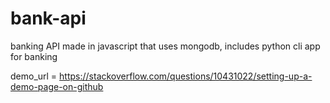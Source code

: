 # bank-api
 banking API made in javascript that uses mongodb, includes python cli app for banking
 
 demo_url = https://stackoverflow.com/questions/10431022/setting-up-a-demo-page-on-github
